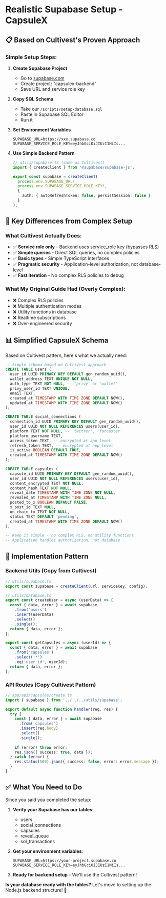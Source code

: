 # Realistic Supabase Setup - CapsuleX

## 📋 **Based on Cultivest's Proven Approach**

### **Simple Setup Steps:**

1. **Create Supabase Project**
   - Go to [supabase.com](https://supabase.com)
   - Create project: "capsulex-backend"
   - Save URL and service role key

2. **Copy SQL Schema**
   - Take our `/scripts/setup-database.sql`
   - Paste in Supabase SQL Editor
   - Run it

3. **Set Environment Variables**
   ```env
   SUPABASE_URL=https://xxx.supabase.co
   SUPABASE_SERVICE_ROLE_KEY=eyJhbGciOiJIUzI1NiIs...
   ```

4. **Use Simple Backend Pattern**
   ```typescript
   // utils/supabase.ts (same as Cultivest)
   import { createClient } from '@supabase/supabase-js';
   
   export const supabase = createClient(
     process.env.SUPABASE_URL!,
     process.env.SUPABASE_SERVICE_ROLE_KEY!,
     {
       auth: { autoRefreshToken: false, persistSession: false }
     }
   );
   ```

## 🎯 **Key Differences from Complex Setup**

### **What Cultivest Actually Does:**
- ✅ **Service role only** - Backend uses service_role key (bypasses RLS)
- ✅ **Simple queries** - Direct SQL queries, no complex policies
- ✅ **Basic types** - Simple TypeScript interfaces
- ✅ **Pragmatic security** - Application-level authorization, not database-level
- ✅ **Fast iteration** - No complex RLS policies to debug

### **What My Original Guide Had (Overly Complex):**
- ❌ Complex RLS policies
- ❌ Multiple authentication modes
- ❌ Utility functions in database
- ❌ Realtime subscriptions
- ❌ Over-engineered security

## 📊 **Simplified CapsuleX Schema**

Based on Cultivest pattern, here's what we actually need:

```sql
-- Simple schema based on Cultivest approach
CREATE TABLE users (
  user_id UUID PRIMARY KEY DEFAULT gen_random_uuid(),
  wallet_address TEXT UNIQUE NOT NULL,
  auth_type TEXT NOT NULL, -- 'privy' or 'wallet'
  privy_user_id TEXT UNIQUE,
  email TEXT,
  created_at TIMESTAMP WITH TIME ZONE DEFAULT NOW(),
  updated_at TIMESTAMP WITH TIME ZONE DEFAULT NOW()
);

CREATE TABLE social_connections (
  connection_id UUID PRIMARY KEY DEFAULT gen_random_uuid(),
  user_id UUID NOT NULL REFERENCES users(user_id),
  platform TEXT NOT NULL, -- 'twitter', 'farcaster'
  platform_username TEXT,
  access_token TEXT, -- encrypted at app level
  refresh_token TEXT, -- encrypted at app level
  is_active BOOLEAN DEFAULT TRUE,
  created_at TIMESTAMP WITH TIME ZONE DEFAULT NOW()
);

CREATE TABLE capsules (
  capsule_id UUID PRIMARY KEY DEFAULT gen_random_uuid(),
  user_id UUID NOT NULL REFERENCES users(user_id),
  content_encrypted TEXT NOT NULL,
  content_hash TEXT NOT NULL,
  reveal_date TIMESTAMP WITH TIME ZONE NOT NULL,
  revealed_at TIMESTAMP WITH TIME ZONE NULL,
  posted_to_x BOOLEAN DEFAULT FALSE,
  x_post_id TEXT NULL,
  on_chain_tx TEXT NOT NULL,
  status TEXT DEFAULT 'pending',
  created_at TIMESTAMP WITH TIME ZONE DEFAULT NOW()
);

-- Keep it simple - no complex RLS, no utility functions
-- Application handles authorization, not database
```

## 🚀 **Implementation Pattern**

### **Backend Utils (Copy from Cultivest)**
```typescript
// utils/supabase.ts
export const supabase = createClient(url, serviceKey, config);

// utils/database.ts  
export const createUser = async (userData) => {
  const { data, error } = await supabase
    .from('users')
    .insert(userData)
    .select()
    .single();
  return { data, error };
};

export const getCapsules = async (userId) => {
  const { data, error } = await supabase
    .from('capsules')
    .select('*')
    .eq('user_id', userId);
  return { data, error };
};
```

### **API Routes (Copy Cultivest Pattern)**
```typescript
// app/api/capsules/create.ts
import { supabase } from '../../../utils/supabase';

export default async function handler(req, res) {
  try {
    const { data, error } = await supabase
      .from('capsules')
      .insert(req.body)
      .select()
      .single();
      
    if (error) throw error;
    res.json({ success: true, data });
  } catch (error) {
    res.status(500).json({ success: false, error: error.message });
  }
}
```

## ✅ **What You Need to Do**

Since you said you completed the setup:

1. **Verify your Supabase has our tables**:
   - users
   - social_connections  
   - capsules
   - reveal_queue
   - sol_transactions

2. **Get your environment variables**:
   ```env
   SUPABASE_URL=https://your-project.supabase.co
   SUPABASE_SERVICE_ROLE_KEY=eyJhbGciOiJIUzI1NiIs...
   ```

3. **Ready for backend setup** - We'll use the Cultivest pattern!

**Is your database ready with the tables?** Let's move to setting up the Node.js backend structure! 🚀